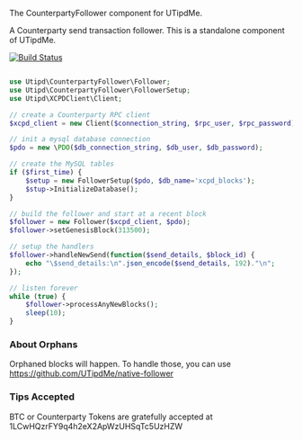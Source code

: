 The CounterpartyFollower component for UTipdMe.

A Counterparty send transaction follower. This is a standalone component of UTipdMe.

[![Build Status](https://travis-ci.org/UTipdMe/counterparty-follower.svg?branch=master)](https://travis-ci.org/UTipdMe/counterparty-follower)



```php

use Utipd\CounterpartyFollower\Follower;
use Utipd\CounterpartyFollower\FollowerSetup;
use Utipd\XCPDClient\Client;

// create a Counterparty RPC client
$xcpd_client = new Client($connection_string, $rpc_user, $rpc_password);

// init a mysql database connection
$pdo = new \PDO($db_connection_string, $db_user, $db_password);

// create the MySQL tables
if ($first_time) {
    $setup = new FollowerSetup($pdo, $db_name='xcpd_blocks');
    $stup->InitializeDatabase();
}

// build the follower and start at a recent block
$follower = new Follower($xcpd_client, $pdo);
$follower->setGenesisBlock(313500);

// setup the handlers
$follower->handleNewSend(function($send_details, $block_id) {
    echo "\$send_details:\n".json_encode($send_details, 192)."\n";
});

// listen forever
while (true) {
    $follower->processAnyNewBlocks();
    sleep(10);
}

```


### About Orphans

Orphaned blocks will happen. To handle those, you can use https://github.com/UTipdMe/native-follower


### Tips Accepted

BTC or Counterparty Tokens are gratefully accepted at 1LCwHQzrFY9q4h2eX2ApWzUHSqTc5UzHZW
